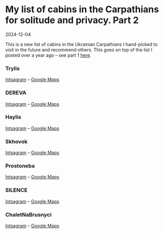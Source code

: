 # My list of cabins in the Carpathians for solitude and privacy. Part 2

2024-12-04

This is a new list of cabins in the Ukrainian Carpathians I hand-picked to visit in the future and recommend others. This goes on top of the list I posted over a year ago – see part 1 [here](/posts/my-list-of-cabins-in-the-carpathians-for-solitude-and-privacy/).

### **Trylis**

[Intsagram](https://www.instagram.com/trylis.space/) – [Google Maps](https://maps.app.goo.gl/d3Yuzo6nGuwbSQUJA)

### **DEREVA**

[Intsagram](https://www.instagram.com/dereva_hotel) – [Google Maps](https://maps.app.goo.gl/GnkdKu6C4E8yC2AU8)


### **Haylis**

[Intsagram](https://www.instagram.com/haylis.house/) – [Google Maps](https://maps.app.goo.gl/onv6eog5C7QxM4GXA)


### **Skhovok**

[Intsagram](https://www.instagram.com/skhovok.house/) – [Google Maps](https://maps.app.goo.gl/Gs6WMH5QwGTZpuss7)


### **Prostoneba**

[Intsagram](https://www.instagram.com/prostoneba.cottage/) – [Google Maps](https://maps.app.goo.gl/gfGcpJnT5o6V3LmC8)


### **SILENCE**

[Intsagram](https://www.instagram.com/silence.cabin/) – [Google Maps](https://maps.app.goo.gl/cuMHd4XLUbqS7m9G7)


### **ChaletNaBrusnyci**

[Intsagram](https://www.instagram.com/chalet_na_brusnyci/) – [Google Maps](https://maps.app.goo.gl/jnmpiTEVJ7UddJzT8)